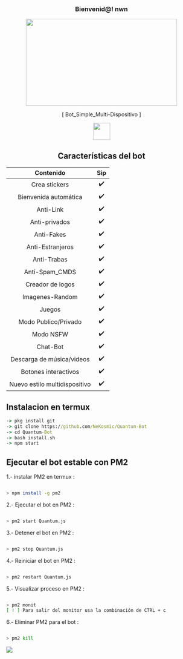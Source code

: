 <div align="center"><h3> Bienvenid@! nwn </h3>

<P align="center">
<img src="https://acegif.com/wp-content/gif/outerspace-51.gif" width="400" height="230"/>
</p>

<P align="center">
[ Bot_Simple_Multi-Dispositivo ]
</p>





<img src="https://cbsnews1.cbsistatic.com/hub/i/2017/10/17/b34c14c8-750e-4afa-838d-ba9da0a3b042/171016-nasa-gravitational-waves-article.gif" width="45px">




## Características del bot 
|  Contenido  |                                           Sip |
| :---------------------------------------------: | :-----------: |
| Crea stickers|✔️|
| Bienvenida automática|✔️|
| Anti-Link|✔️|
| Anti-privados|✔️|
| Anti-Fakes|✔️|
| Anti-Estranjeros|✔️|
| Anti-Trabas|✔️|
| Anti-Spam_CMDS|✔️|
| Creador de logos|✔️|
| Imagenes-Random|✔️|
| Juegos|✔️|
| Modo Publico/Privado|✔️|
| Modo NSFW|✔️|
| Chat-Bot|✔️|
| Descarga de música/videos|✔️|
| Botones interactivos|✔️|
| Nuevo estilo multidispositivo|✔️|

</div>

## Instalacion en termux
```cmd
-> pkg install git
-> git clone https://github.com/NeKosmic/Quantum-Bot
-> cd Quantum-Bot
-> bash install.sh
-> npm start
```
## Ejecutar el bot estable con PM2

1.- instalar PM2 en termux :
```bash

> npm install -g pm2
```  

2.- Ejecutar el bot en PM2 :
```bash 

> pm2 start Quantum.js
```
3.- Detener el bot en PM2 :
```bash 

> pm2 stop Quantum.js
```
4.- Reiniciar el bot en PM2 :
```bash 

> pm2 restart Quantum.js
```
5.- Visualizar proceso en PM2 :
```bash 

> pm2 monit
[ ! ] Para salir del monitor usa la combinación de CTRL + c
```

6.- Eliminar PM2 para el bot :
```bash

> pm2 kill
```



<img src="https://github.com/NeKosmic/NK-BOT/blob/main/culebrita.svg" />
</div>
